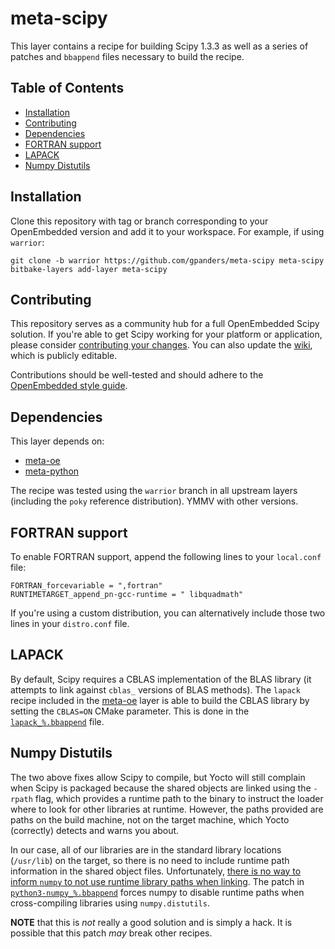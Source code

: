 meta-scipy
==========

This layer contains a recipe for building Scipy 1.3.3 as well as a series of
patches and `bbappend` files necessary to build the recipe.

Table of Contents
-----------------

- [Installation](#installation)
- [Contributing](#contributing)
- [Dependencies](#dependencies)
- [FORTRAN support](#fortran-support)
- [LAPACK](#lapack)
- [Numpy Distutils](#numpy-distutils)

Installation
------------

Clone this repository with tag or branch corresponding to your OpenEmbedded
version and add it to your workspace. For example, if using `warrior`:

    git clone -b warrior https://github.com/gpanders/meta-scipy meta-scipy
    bitbake-layers add-layer meta-scipy

Contributing
------------

This repository serves as a community hub for a full OpenEmbedded Scipy
solution. If you're able to get Scipy working for your platform or application,
please consider [contributing your changes][firstcontributions]. You can also
update the [wiki][], which is publicly editable.

Contributions should be well-tested and should adhere to the [OpenEmbedded
style guide][styleguide].

[firstcontributions]: https://firstcontributions.github.io/
[wiki]: https://github.com/gpanders/meta-scipy/wiki
[styleguide]: https://www.openembedded.org/wiki/Styleguide

Dependencies
------------

This layer depends on:

*  [meta-oe][]
*  [meta-python][]

The recipe was tested using the `warrior` branch in all upstream layers
(including the `poky` reference distribution). YMMV with other versions.

[meta-oe]: https://layers.openembedded.org/layerindex/branch/master/layer/meta-oe/
[meta-python]: https://layers.openembedded.org/layerindex/branch/master/layer/meta-python/

FORTRAN support
---------------

To enable FORTRAN support, append the following lines to your `local.conf` file:

    FORTRAN_forcevariable = ",fortran"
    RUNTIMETARGET_append_pn-gcc-runtime = " libquadmath"

If you're using a custom distribution, you can alternatively include those two
lines in your `distro.conf` file.

LAPACK
------

By default, Scipy requires a CBLAS implementation of the BLAS library (it
attempts to link against `cblas_` versions of BLAS methods). The `lapack` recipe
included in the [meta-oe][] layer is able to build the CBLAS library
by setting the `CBLAS=ON` CMake parameter. This is done in the
[`lapack_%.bbappend`][lapack] file.

[lapack]: recipes-devtools/lapack/lapack_%25.bbappend

Numpy Distutils
---------------

The two above fixes allow Scipy to compile, but Yocto will still complain when
Scipy is packaged because the shared objects are linked using the `-rpath`
flag, which provides a runtime path to the binary to instruct the loader where
to look for other libraries at runtime. However, the paths provided are paths
on the build machine, not on the target machine, which Yocto (correctly)
detects and warns you about.

In our case, all of our libraries are in the standard library locations
(`/usr/lib`) on the target, so there is no need to include runtime path
information in the shared object files. Unfortunately, [there is no way to
inform `numpy` to not use runtime library paths when linking][rpath]. The patch
in [`python3-numpy_%.bbappend`][numpy] forces numpy to disable runtime paths when
cross-compiling libraries using `numpy.distutils`.

**NOTE** that this is _not_ really a good solution and is simply a hack. It is
possible that this patch _may_ break other recipes.

[rpath]: https://mail.python.org/pipermail/scipy-dev/2020-March/024058.html
[numpy]: recipes-devtools/python-numpy/python3-numpy_%25.bbappend
